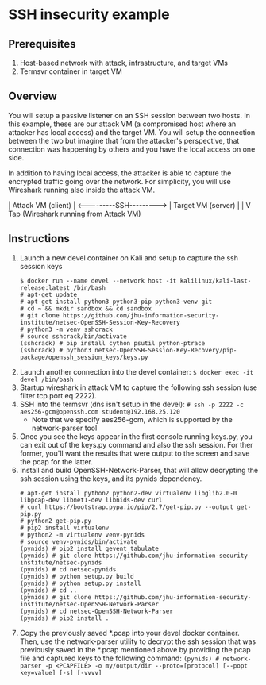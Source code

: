 # SSH insecurity example
## Prerequisites
1. Host-based network with attack, infrastructure, and target VMs
2. Termsvr container in target VM

## Overview
You will setup a passive listener on an SSH session between two hosts.  In this example, these are our attack VM (a compromised host where an attacker has local access) and the target VM.  You will setup the connection between the two but imagine that from the attacker's perspective, that connection was happening by others and you have the local access on one side.

In addition to having local access, the attacker is able to capture the encrypted traffic going over the network.  For simplicity, you will use Wireshark running also inside the attack VM.

| Attack VM (client) | <---------SSH---------> | Target VM (server) |
                                  |
                                  V
                                 Tap (Wireshark running from Attack VM)

## Instructions
1. Launch a new devel container on Kali and setup to capture the ssh session keys
    ```
    $ docker run --name devel --network host -it kalilinux/kali-last-release:latest /bin/bash 
    # apt-get update
    # apt-get install python3 python3-pip python3-venv git
    # cd ~ && mkdir sandbox && cd sandbox
    # git clone https://github.com/jhu-information-security-institute/netsec-OpenSSH-Session-Key-Recovery
    # python3 -m venv sshcrack
    # source sshcrack/bin/activate
    (sshcrack) # pip install cython psutil python-ptrace
    (sshcrack) # python3 netsec-OpenSSH-Session-Key-Recovery/pip-package/openssh_session_keys/keys.py
    ```
1. Launch another connection into the devel container: `$ docker exec -it devel /bin/bash`
1. Startup wireshark in attack VM to capture the following ssh session (use filter tcp.port eq 2222).
1. SSH into the termsvr (dns isn't setup in the devel): `# ssh -p 2222 -c aes256-gcm@openssh.com student@192.168.25.120`
    * Note that we specify aes256-gcm, which is supported by the network-parser tool
1. Once you see the keys appear in the first console running keys.py, you can exit out of the keys.py command and also the ssh session.  For ther former, you'll want the results that were output to the screen and save the pcap for the latter.
1. Install and build OpenSSH-Network-Parser, that will allow decrypting the ssh session using the keys, and its pynids dependency.
    ```
    # apt-get install python2 python2-dev virtualenv libglib2.0-0 libpcap-dev libnet1-dev libnids-dev curl
    # curl https://bootstrap.pypa.io/pip/2.7/get-pip.py --output get-pip.py
    # python2 get-pip.py
    # pip2 install virtualenv
    # python2 -m virtualenv venv-pynids
    # source venv-pynids/bin/activate
    (pynids) # pip2 install gevent tabulate
    (pynids) # git clone https://github.com/jhu-information-security-institute/netsec-pynids
    (pynids) # cd netsec-pynids 
    (pynids) # python setup.py build
    (pynids) # python setup.py install
    (pynids) # cd ..
    (pynids) # git clone https://github.com/jhu-information-security-institute/netsec-OpenSSH-Network-Parser
    (pynids) # cd netsec-OpenSSH-Network-Parser
    (pynids) # pip2 install .
    ```
1. Copy the previously saved *.pcap into your devel docker container.  Then, use the network-parser utility to decrypt the ssh session that was previously saved in the *.pcap mentioned above by providing the pcap file and captured keys to the following command: `(pynids) # network-parser -p <PCAPFILE> -o my/output/dir --proto=[protocol] [--popt key=value] [-s] [-vvvv]`

